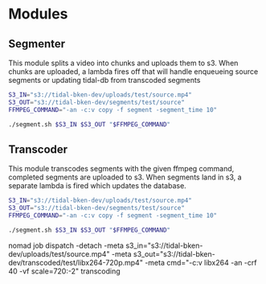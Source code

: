 # Modules

## Segmenter

This module splits a video into chunks and uploads them to s3. When chunks are uploaded, a lambda fires off that will handle enqueueing source segments or updating tidal-db from transcoded segments

```bash
S3_IN="s3://tidal-bken-dev/uploads/test/source.mp4"
S3_OUT="s3://tidal-bken-dev/segments/test/source"
FFMPEG_COMMAND="-an -c:v copy -f segment -segment_time 10"

./segment.sh $S3_IN $S3_OUT "$FFMPEG_COMMAND"
```

## Transcoder

This module transcodes segments with the given ffmpeg command, completed segments are uploaded to s3. When segments land in s3, a separate lambda is fired which updates the database.

```bash
S3_IN="s3://tidal-bken-dev/uploads/test/source.mp4"
S3_OUT="s3://tidal-bken-dev/segments/test/source"
FFMPEG_COMMAND="-an -c:v copy -f segment -segment_time 10"

./segment.sh $S3_IN $S3_OUT "$FFMPEG_COMMAND"
```

nomad job dispatch -detach -meta s3_in="s3://tidal-bken-dev/uploads/test/source.mp4" -meta s3_out="s3://tidal-bken-dev/transcoded/test/libx264-720p.mp4" -meta cmd="-c:v libx264 -an -crf 40 -vf scale=720:-2" transcoding
